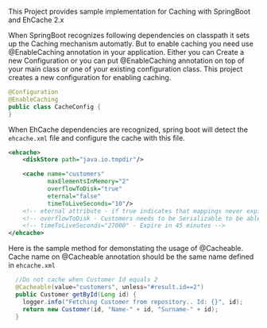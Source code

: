 This Project provides sample implementation for Caching with SpringBoot and EhCache 2.x

When SpringBoot recognizes following dependencies on classpath it sets up the Caching mechanism automatly. But to enable caching you need use @EnableCaching annotation in your application. Either you can Create a new Configuration or you can put @EnableCaching annotation on top of your main class or one of your existing configuration class. This project creates a new configuration for enabling caching.


```java
@Configuration
@EnableCaching
public class CacheConfig {
}
```

When EhCache dependencies are recognized, spring boot will detect the `ehcache.xml` file and configure the cache with this file.

```xml
<ehcache>
    <diskStore path="java.io.tmpdir"/>

    <cache name="customers"
           maxElementsInMemory="2"
           overflowToDisk="true"
           eternal="false"
           timeToLiveSeconds="10"/>
    <!-- eternal attribute - if true indicates that mappings never expire -->
    <!-- overflowToDisk - Customers needs to be Serializable to be able to overflowToDisk -->
    <!-- timeToLiveSeconds="27000" - Expire in 45 minutes -->
</ehcache>
```



Here is the sample method for demonstating the usage of @Cacheable. 
Cache name on @Cacheable annotation should be the same name defined in `ehcache.xml`

```java
  //Do not cache when Customer Id equals 2
  @Cacheable(value="customers", unless="#result.id==2")
  public Customer getById(Long id) {
    logger.info("Fetching Customer from repository.. Id: {}", id);
    return new Customer(id, "Name-" + id, "Surname-" + id);
  }
```
